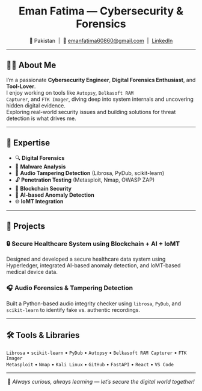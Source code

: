 <h1 align="center">Eman Fatima — Cybersecurity & Forensics</h1>

<p align="center">
  📍 Pakistan &nbsp;|&nbsp;
  📧 <a href="mailto:emanfatima60860@gmail.com">emanfatima60860@gmail.com</a> &nbsp;|&nbsp;
  <a href="https://www.linkedin.com/in/eman-fatima-512a01246/" target="_blank">LinkedIn</a>
</p>

---

## 👩‍💻 About Me

I’m a passionate <strong>Cybersecurity Engineer</strong>, <strong>Digital Forensics Enthusiast</strong>, and <strong>Tool-Lover</strong>.  
I enjoy working on tools like <code>Autopsy</code>, <code>Belkasoft RAM Capturer</code>, and <code>FTK Imager</code>, diving deep into system internals and uncovering hidden digital evidence.  
Exploring real-world security issues and building solutions for threat detection is what drives me.

---

## 🧠 Expertise

- 🔍 <strong>Digital Forensics</strong>  
- 🦠 <strong>Malware Analysis</strong>  
- 🎵 <strong>Audio Tampering Detection</strong> (Librosa, PyDub, scikit-learn)  
- 🔓 <strong>Penetration Testing</strong> (Metasploit, Nmap, OWASP ZAP)  
- 🔐 <strong>Blockchain Security</strong>  
- 🤖 <strong>AI-based Anomaly Detection</strong>  
- 🌐 <strong>IoMT Integration</strong>

---

## 🚀 Projects

### 🔒 Secure Healthcare System using Blockchain + AI + IoMT
Designed and developed a secure healthcare data system using Hyperledger, integrated AI-based anomaly detection, and IoMT-based medical device data.

### 🎧 Audio Forensics & Tampering Detection
Built a Python-based audio integrity checker using `librosa`, `PyDub`, and `scikit-learn` to identify fake vs. authentic recordings.

---

## 🛠️ Tools & Libraries

<code>Librosa</code> • <code>scikit-learn</code> • <code>PyDub</code> • <code>Autopsy</code> • <code>Belkasoft RAM Capturer</code> • <code>FTK Imager</code>  
<code>Metasploit</code> • <code>Nmap</code> • <code>Kali Linux</code> • <code>GitHub</code> • <code>FastAPI</code> • <code>React</code> • <code>VS Code</code>

---

<p align="center">
  📌 <em>Always curious, always learning — let’s secure the digital world together!</em>
</p>


    
   
